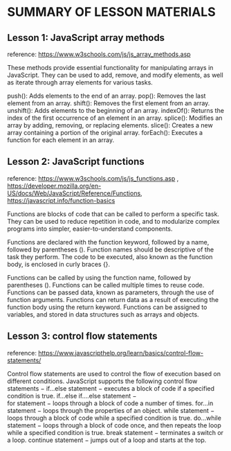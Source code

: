 SUMMARY OF LESSON MATERIALS
===========================

## Lesson 1: JavaScript array methods
reference: https://www.w3schools.com/js/js_array_methods.asp

These methods provide essential functionality for manipulating arrays in JavaScript. They can be used to add, remove, and modify elements, as well as iterate through array elements for various tasks.

push(): Adds elements to the end of an array.
pop(): Removes the last element from an array.
shift(): Removes the first element from an array.
unshift(): Adds elements to the beginning of an array.
indexOf(): Returns the index of the first occurrence of an element in an array.
splice(): Modifies an array by adding, removing, or replacing elements.
slice(): Creates a new array containing a portion of the original array.
forEach(): Executes a function for each element in an array.

## Lesson 2: JavaScript functions
reference: https://www.w3schools.com/js/js_functions.asp , https://developer.mozilla.org/en-US/docs/Web/JavaScript/Reference/Functions, https://javascript.info/function-basics

Functions are blocks of code that can be called to perform a specific task. They can be used to reduce repetition in code, and to modularize complex programs into simpler, easier-to-understand components.

Functions are declared with the function keyword, followed by a name, followed by parentheses (). Function names should be descriptive of the task they perform. The code to be executed, also known as the function body, is enclosed in curly braces {}.

Functions can be called by using the function name, followed by parentheses ().
Functions can be called multiple times to reuse code.
Functions can be passed data, known as parameters, through the use of function arguments.
Functions can return data as a result of executing the function body using the return keyword.
Functions can be assigned to variables, and stored in data structures such as arrays and objects.

## Lesson 3: control flow statements
reference: https://www.javascripthelp.org/learn/basics/control-flow-statements/

Control flow statements are used to control the flow of execution based on different conditions. JavaScript supports the following control flow statements − if...else statement − executes a block of code if a specified condition is true. if...else if....else statement − \
for statement − loops through a block of code a number of times. for...in statement − loops through the properties of an object. 
while statement − loops through a block of code while a specified condition is true. 
do...while statement − loops through a block of code once, and then repeats the loop while a specified condition is true. 
break statement − terminates a switch or a loop. continue statement − jumps out of a loop and starts at the top.



